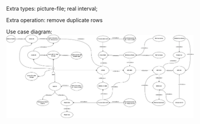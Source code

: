 Extra types: picture-file; real interval;

Extra operation: remove duplicate rows

Use case diagram:
[![Alt text](https://raw.githubusercontent.com/serhii-syrota/frog-db/main/UML/TTP-42_Syrota-Serhii_variant-95.drawio.png)](https://raw.githubusercontent.com/serhii-syrota/frog-db/main/UML/TTP-42_Syrota-Serhii_variant-95.drawio.png)
